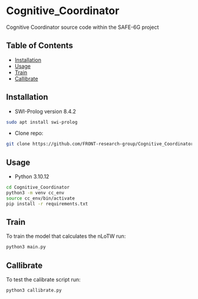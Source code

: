 # Cognitive_Coordinator
Cognitive Coordinator source code within the SAFE-6G project

## Table of Contents

- [Installation](#installation)
- [Usage](#usage)
- [Train](#train)
- [Callibrate](#callibrate)

## Installation
- SWI-Prolog version 8.4.2

```bash
sudo apt install swi-prolog
```
- Clone repo:
```bash
git clone https://github.com/FRONT-research-group/Cognitive_Coordinator.git
```

## Usage
- Python 3.10.12

```bash
cd Cognitive_Coordinator
python3 -m venv cc_env
source cc_env/bin/activate
pip install -r requirements.txt
```

## Train
To train the model that calculates the nLoTW run:

```bash
python3 main.py
```

## Callibrate
To test the calibrate script run:

```bash
python3 callibrate.py